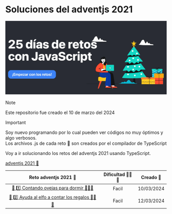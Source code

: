 
# Soluciones del adventjs 2021

![adventsjs hero](images/adventjsHero.webp)

> [!NOTE]  
> Este repositorio fue creado el 10 de marzo del 2024

> [!IMPORTANT]  
> Soy nuevo programando por lo cual pueden ver códigos no muy óptimos y algo verbosos.  
> Los archivos .js de cada reto 🎯 son creados por el compilador de TypeScript

Voy a ir solucionando los retos del adventjs 2021 usando TypeScript.


[adventjs 2021 🔗](https://2021.adventjs.dev/)

|Reto adventjs 2021 🎯 | Dificultad 🥉🥈🥇| Creado 🌱 |
|:--:| :--:|:--:|
| [🎯 1️⃣ Contando ovejas para dormir 🐑🐑🐑](./1/README.md) | Facil | 10/03/2024
| [🎯 2️⃣ Ayuda al elfo a contar los regalos 🎁🎁🎁](./1/README.md) | Facil | 12/03/2024
